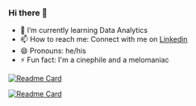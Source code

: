 ### Hi there 👋


<!-- - 🔭 I’m currently working on ... -->
<!-- - 🤔 I’m looking for help with  -->
<!-- - 💬 Ask me about ... -->
<!-- - 👯 I’m looking to collaborate on Frontend or open source projects -->
- 🌱 I’m currently learning Data Analytics
- 📫 How to reach me: Connect with me on [Linkedin](https://www.linkedin.com/in/mandeepdebnath/)
- 😄 Pronouns: he/his
- ⚡ Fun fact: I'm a cinephile and a melomaniac


[![Readme Card](https://github-readme-stats.vercel.app/api/pin/?username=mandeepdebnath&repo=portfolio&show_icons=true&theme=nord)](https://github.com/mandeepdebnath/sales-analysis-power-bi-project)


[![Readme Card](https://github-readme-stats.vercel.app/api/pin/?username=mandeepdebnath&repo=portfolio&show_icons=true&theme=nord)](https://github.com/mandeepdebnath/kosmikimagery)

